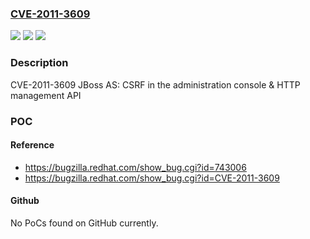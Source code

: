 ### [CVE-2011-3609](https://cve.mitre.org/cgi-bin/cvename.cgi?name=CVE-2011-3609)
![](https://img.shields.io/static/v1?label=Product&message=JBoss%20Application%20Server&color=blue)
![](https://img.shields.io/static/v1?label=Version&message=%3D%207%20before%207.1.0%20&color=brighgreen)
![](https://img.shields.io/static/v1?label=Vulnerability&message=Cross-Site%20Request%20Forgery%20(CSRF)&color=brighgreen)

### Description

CVE-2011-3609 JBoss AS: CSRF in the administration console & HTTP management API

### POC

#### Reference
- https://bugzilla.redhat.com/show_bug.cgi?id=743006
- https://bugzilla.redhat.com/show_bug.cgi?id=CVE-2011-3609

#### Github
No PoCs found on GitHub currently.

